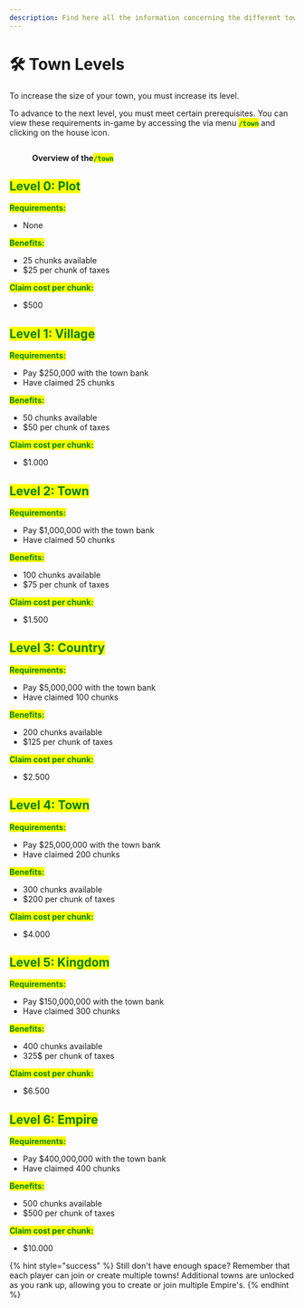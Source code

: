 ```yaml
---
description: Find here all the information concerning the different town levels.
---
```


# 🛠️ Town Levels

To increase the size of your town, you must increase its level.

To advance to the next level, you must meet certain prerequisites. You can view these requirements in-game by accessing the via menu <mark style="color:green;">**`/town`**</mark> and clicking on the house icon.

<figure><img src="../.gitbook/assets/Capture d&#x27;écran 2024-12-03 173144.png" alt=""><figcaption><p><strong>Overview of the</strong><mark style="color:green;"><strong><code>/town</code></strong></mark></p></figcaption></figure>

## <mark style="color:green;">**Level 0: Plot**</mark>

<mark style="color:green;">**Requirements:**</mark>

* None

<mark style="color:green;">**Benefits:**</mark>

* 25 chunks available
* $25 per chunk of taxes

<mark style="color:green;">**Claim cost per chunk:**</mark>

* $500

## <mark style="color:green;">**Level 1: Village**</mark>

<mark style="color:green;">**Requirements:**</mark>

* Pay $250,000 with the town bank
* Have claimed 25 chunks

<mark style="color:green;">**Benefits:**</mark>

* 50 chunks available
* $50 per chunk of taxes

<mark style="color:green;">**Claim cost per chunk:**</mark>

* $1.000

## <mark style="color:green;">**Level 2: Town**</mark>

<mark style="color:green;">**Requirements:**</mark>

* Pay $1,000,000 with the town bank
* Have claimed 50 chunks

<mark style="color:green;">**Benefits:**</mark>

* 100 chunks available
* $75 per chunk of taxes

<mark style="color:green;">**Claim cost per chunk:**</mark>

* $1.500

## <mark style="color:green;">**Level 3: Country**</mark>

<mark style="color:green;">**Requirements:**</mark>

* Pay $5,000,000 with the town bank
* Have claimed 100 chunks

<mark style="color:green;">**Benefits:**</mark>

* 200 chunks available
* $125 per chunk of taxes

<mark style="color:green;">**Claim cost per chunk:**</mark>

* $2.500

## <mark style="color:green;">**Level 4: Town**</mark>

<mark style="color:green;">**Requirements:**</mark>

* Pay $25,000,000 with the town bank
*   Have claimed 200 chunks



<mark style="color:green;">**Benefits:**</mark>

* 300 chunks available
* $200 per chunk of taxes

<mark style="color:green;">**Claim cost per chunk:**</mark>

* $4.000

## <mark style="color:green;">**Level 5: Kingdom**</mark>

<mark style="color:green;">**Requirements:**</mark>

* Pay $150,000,000 with the town bank
* Have claimed 300 chunks

<mark style="color:green;">**Benefits:**</mark>

* 400 chunks available
* 325$ per chunk of taxes

<mark style="color:green;">**Claim cost per chunk:**</mark>

* $6.500

## <mark style="color:green;">**Level 6: Empire**</mark>

<mark style="color:green;">**Requirements:**</mark>

* Pay $400,000,000 with the town bank
* Have claimed 400 chunks

<mark style="color:green;">**Benefits:**</mark>

* 500 chunks available
* $500 per chunk of taxes

<mark style="color:green;">**Claim cost per chunk:**</mark>

* $10.000

{% hint style="success" %}
Still don't have enough space? Remember that each player can join or create multiple towns! Additional towns are unlocked as you rank up, allowing you to create or join multiple Empire's.
{% endhint %}
